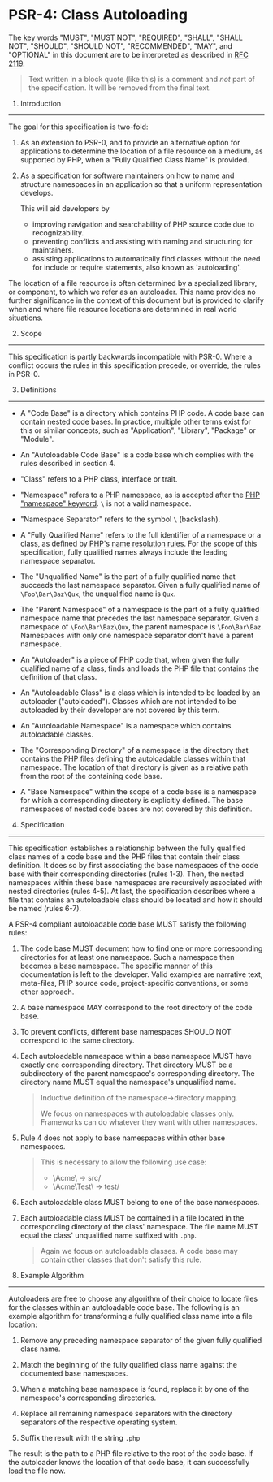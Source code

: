 PSR-4: Class Autoloading
========================

The key words "MUST", "MUST NOT", "REQUIRED", "SHALL", "SHALL NOT", "SHOULD",
"SHOULD NOT", "RECOMMENDED", "MAY", and "OPTIONAL" in this document are to be
interpreted as described in [RFC 2119](http://tools.ietf.org/html/rfc2119).

> Text written in a block quote (like this) is a comment and *not* part of the
> specification. It will be removed from the final text.

1. Introduction
---------------

The goal for this specification is two-fold:

1. As an extension to PSR-0, and to provide an alternative option for
   applications to determine the location of a file resource on a medium,
   as supported by PHP, when a "Fully Qualified Class Name" is provided.

2. As a specification for software maintainers on how to name and structure
   namespaces in an application so that a uniform representation develops.

   This will aid developers by

   - improving navigation and searchability of PHP source code due to
     recognizability.
   - preventing conflicts and assisting with naming and structuring for
     maintainers.
   - assisting applications to automatically find classes without the need for
     include or require statements, also known as 'autoloading'.

The location of a file resource is often determined by a specialized library,
or component, to which we refer as an autoloader. This name provides no further
significance in the context of this document but is provided to clarify when
and where file resource locations are determined in real world situations.

2. Scope
--------

This specification is partly backwards incompatible with PSR-0. Where a
conflict occurs the rules in this specification precede, or override, the
rules in PSR-0.

3. Definitions
--------------

- A "Code Base" is a directory which contains PHP code. A code base can contain
  nested code bases. In practice, multiple other terms exist for this or similar
  concepts, such as "Application", "Library", "Package" or "Module".

- An "Autoloadable Code Base" is a code base which complies with the rules
  described in section 4.

- "Class" refers to a PHP class, interface or trait.

- "Namespace" refers to a PHP namespace, as is accepted after the
  [PHP "namespace" keyword](http://www.php.net/manual/en/language.namespaces.definition.php).
  `\` is not a valid namespace.

- "Namespace Separator" refers to the symbol `\` (backslash).

- A "Fully Qualified Name" refers to the full identifier of a namespace or a
  class, as defined by [PHP's name resolution rules](http://php.net/manual/en/language.namespaces.rules.php).
  For the scope of this specification, fully qualified names always include the
  leading namespace separator.

- The "Unqualified Name" is the part of a fully qualified name that succeeds the
  last namespace separator. Given a fully qualified name of `\Foo\Bar\Baz\Qux`,
  the unqualified name is `Qux`.

- The "Parent Namespace" of a namespace is the part of a fully qualified
  namespace name that precedes the last namespace separator. Given a namespace
  of `\Foo\Bar\Baz\Qux`, the parent namespace is `\Foo\Bar\Baz`. Namespaces with
  only one namespace separator don't have a parent namespace.

- An "Autoloader" is a piece of PHP code that, when given the fully qualified
  name of a class, finds and loads the PHP file that contains the definition
  of that class.

- An "Autoloadable Class" is a class which is intended to be loaded by an
  autoloader ("autoloaded"). Classes which are not intended to be autoloaded
  by their developer are not covered by this term.

- An "Autoloadable Namespace" is a namespace which contains autoloadable
  classes.

- The "Corresponding Directory" of a namespace is the directory that contains
  the PHP files defining the autoloadable classes within that namespace. The
  location of that directory is given as a relative path from the root of the
  containing code base.

- A "Base Namespace" within the scope of a code base is a namespace for which a
  corresponding directory is explicitly defined. The base namespaces of nested
  code bases are not covered by this definition.

4. Specification
----------------

This specification establishes a relationship between the fully qualified class
names of a code base and the PHP files that contain their class definition. It
does so by first associating the base namespaces of the code base with their
corresponding directories (rules 1-3). Then, the nested namespaces within these
base namespaces are recursively associated with nested directories (rules 4-5).
At last, the specification describes where a file that contains an autoloadable
class should be located and how it should be named (rules 6-7).

A PSR-4 compliant autoloadable code base MUST satisfy the following rules:

1. The code base MUST document how to find one or more corresponding directories
   for at least one namespace. Such a namespace then becomes a base namespace.
   The specific manner of this documentation is left to the developer. Valid
   examples are narrative text, meta-files, PHP source code, project-specific
   conventions, or some other approach.

2. A base namespace MAY correspond to the root directory of the code base.

3. To prevent conflicts, different base namespaces SHOULD NOT correspond to the
   same directory.

4. Each autoloadable namespace within a base namespace MUST have exactly one
   corresponding directory. That directory MUST be a subdirectory of the parent
   namespace's corresponding directory. The directory name MUST equal the
   namespace's unqualified name.

   > Inductive definition of the namespace->directory mapping.
   >
   > We focus on namespaces with autoloadable classes only. Frameworks can do
   > whatever they want with other namespaces.

5. Rule 4 does not apply to base namespaces within other base namespaces.

   > This is necessary to allow the following use case:
   >
   > * \Acme\ -> src/
   > * \Acme\Test\ -> test/

6. Each autoloadable class MUST belong to one of the base namespaces.

7. Each autoloadable class MUST be contained in a file located in the
   corresponding directory of the class' namespace. The file name MUST equal the
   class' unqualified name suffixed with `.php`.

   > Again we focus on autoloadable classes. A code base may contain other
   > classes that don't satisfy this rule.

5. Example Algorithm
--------------------

Autoloaders are free to choose any algorithm of their choice to locate files
for the classes within an autoloadable code base. The following is an example
algorithm for transforming a fully qualified class name into a file location:

1. Remove any preceding namespace separator of the given fully qualified class
   name.

2. Match the beginning of the fully qualified class name against the documented
   base namespaces.

3. When a matching base namespace is found, replace it by one of the namespace's
   corresponding directories.

3. Replace all remaining namespace separators with the directory separators of
   the respective operating system.

4. Suffix the result with the string `.php`

The result is the path to a PHP file relative to the root of the code base. If
the autoloader knows the location of that code base, it can successfully load
the file now.
